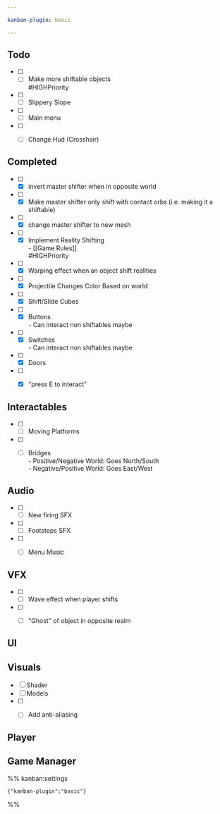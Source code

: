 ```yaml
---

kanban-plugin: basic

---
```


## Todo

- [ ] - [ ] Make more shiftable objects<br>#HIGHPriority
- [ ] - [ ] Slippery Slope
- [ ] - [ ] Main menu
- [ ] - [ ] Change Hud (Crosshair)


## Completed

- [ ] - [x] invert master shifter when in opposite world
- [ ] - [x] Make master shifter only shift with contact orbs (i.e. making it a shiftable)
- [ ] - [x] change master shifter to new mesh
- [ ] - [x] Implement Reality Shifting<br>	- [[Game Rules]]<br>#HIGHPriority
- [ ] - [x] Warping effect when an object shift realities
- [ ] - [x] Projectile Changes Color Based on world
- [ ] - [x] Shift/Slide Cubes
- [ ] - [x] Buttons<br>	- Can interact non shiftables maybe
- [ ] - [x] Switches<br>	- Can interact non shiftables maybe
- [ ] - [x] Doors
- [ ] - [x] "press E to interact"


## Interactables

- [ ] - [ ] Moving Platforms
- [ ] - [ ] Bridges<br>	- Positive/Negative World: Goes North/South<br>	- Negative/Positive World: Goes East/West


## Audio

- [ ] - [ ] New firing SFX
- [ ] - [ ] Footsteps SFX
- [ ] - [ ] Menu Music


## VFX

- [ ] - [ ] Wave effect when player shifts
- [ ] - [ ] "Ghost" of object in opposite realm


## UI



## Visuals

- [ ] Shader
- [ ] Models
- [ ] - [ ] Add anti-aliasing


## Player



## Game Manager





%% kanban:settings
```
{"kanban-plugin":"basic"}
```
%%
